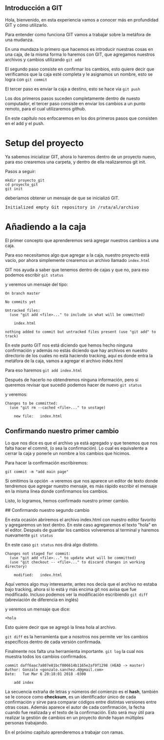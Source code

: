 ## Introducción a GIT

Hola, bienvenido, en esta experiencia vamos a conocer más en profundidad GIT y cómo utilizarlo.

Para entender como funciona GIT vamos a trabajar sobre la metáfora de una mudanza.

En una mundaza lo primero que hacemos es introducir nuestras cosas en una caja, de la misma forma lo haremos con GIT, que agregamos nuestros archivos y cambios utilizando `git add`

El segundo paso consiste en confirmar los cambios, esto quiere decir que verificamos que la caja esté completa y le asignamos un nombre, esto se logra con `git commit`

El tercer paso es enviar la caja a destino, esto se hace via `git push`

Los dos primeros pasos suceden completamente dentro de nuesto computador, el tercer paso consiste en enviar los cambios a un punto remoto, para el cual utilizaremos github.
 
En este capítulo nos enfocaremos en los dos primeros pasos que consisten en el add y el push.

# Setup del proyecto
Ya sabemos inicializar GIT, ahora lo haremos dentro de un proyecto nuevo, para eso crearemos una carpeta, y dentro de ella realizaremos git init.

Pasos a seguir:

```
mkdir proyecto_git
cd proyecto_git
git init
```

deberíamos obtener un mensaje de que se inicializó GIT.

<pre>
Initialized empty Git repository in /ruta/al/archivo
</pre>


# Añadiendo a la caja
El primer concepto que aprenderemos será agregar nuestros cambios a una caja.

Para eso necesitamos algo que agregar a la caja, nuestro proyecto está vacío, por ahora simplemente crearemos un archivo llamado `index.html` 

GIT nos ayuda a saber que tenemos dentro de cajas y que no, para eso podemos escribir `git status`

y veremos un mensaje del tipo:

```
On branch master

No commits yet

Untracked files:
  (use "git add <file>..." to include in what will be committed)

	index.html

nothing added to commit but untracked files present (use "git add" to track)
```

En este punto GIT nos está diciendo que hemos hecho ninguna confirmación y además no estás diciendo que hay archivos en nuestro directorio de los cuales no está haciendo tracking, aquí es donde entra la metáfora de la caja, vamos a agregar el archivo index.html

Para eso haremos `git add index.html`

Después de hacerlo no obtendremos ninguna información, pero si queremos revisar que sucedió podemos hacer de nuevo `git status`

y veremos:

```
Changes to be committed:
  (use "git rm --cached <file>..." to unstage)

	new file:   index.html

```

## Confirmando nuestro primer cambio

Lo que nos dice es que el archivo ya está agregado y que tenemos que nos falta hacer el commit, (o sea la confirmación). Lo cual es equivalente a cerrar la caja y ponerle un nombre a los cambios que hicimos.

Para hacer la confirmación escribiremos:

`git commit -m "add main page"`
 
 Si omitimos la opción `-m` veremos que nos aparece un editor de texto donde tendremos que agregar nuestro mensaje, es más rápido escribir el mensaje en la misma línea donde confirmamos los cambios.
 
Listo, lo logramos, hemos confirmado nuestro primer cambio.

## Confirmando nuestro segundo cambio

En esta ocasión abriremos el archivo index.html con nuestro editor favorito y agregaremos un text dentro. En este caso agregaremos el texto "hola" en el editor. Después de guardar los cambios volveremos al terminal y haremos nuevamente `git status`

En este caso `git status` nos dirá algo distinto.

```
Changes not staged for commit:
  (use "git add <file>..." to update what will be committed)
  (use "git checkout -- <file>..." to discard changes in working directory)

	modified:   index.html
```

Aquí vemos algo muy interesante, antes nos decía que el archivo no estaba bajo tracking, ahora si lo está y más encima git nos avisa que fue modificado. Incluso podemos ver la modificación escribiendo `git diff` (abreviación de diferencia en inglés)

y veremos un mensaje que dice:

```
+hola
```

Esto quiere decir que se agregó la línea hola al archivo. 

`git diff` es la herramienta que a nosotros nos permite ver los cambios específicos dentro de cada versión confirmada.

Finalmente nos falta una herramienta importante. `git log`
la cual nos muestra todos los cambios confirmados.

```
commit daff6aac7a807e81bcf006614b1165e2af9f1298 (HEAD -> master)
Author: Gonzalo <gonzalo.sanchez.d@gmail.com>
Date:   Tue Mar 6 20:18:01 2018 -0300

    add index

```

La secuencia extraña de letras y números del comienzo es el **hash**, también se le conoce como **checksum**, es un identificador único de cada confirmación y sirve para comparar códigos entre distintas versiones entre otras cosas.
Además aparece el autor de cada confirmación, la fecha cuando fue realizada y el texto de la confirmación. Esto será muy útil para realizar la gestión de cambios en un proyecto donde hayan múltiples personas trabajando.

En el próximo capítulo aprenderemos a trabajar con ramas.


